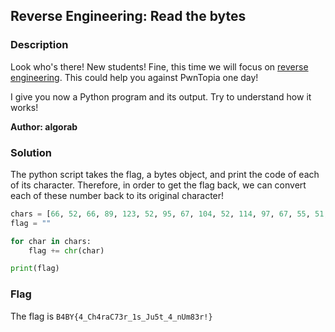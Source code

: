## Reverse Engineering: Read the bytes 

### Description

Look who's there! New students!
Fine, this time we will focus on [reverse engineering](https://en.wikipedia.org/wiki/Reverse_engineering). This could help you against PwnTopia one day!

I give you now a Python program and its output. Try to understand how it works!

**Author: algorab**

### Solution

The python script takes the flag, a bytes object, and print the code of each of its character.
Therefore, in order to get the flag back, we can convert each of these number back to its original character!

```python
chars = [66, 52, 66, 89, 123, 52, 95, 67, 104, 52, 114, 97, 67, 55, 51, 114, 95, 49, 115, 95, 74, 117, 53, 116, 95, 52, 95, 110, 85, 109, 56, 51, 114, 33, 125]
flag = ""

for char in chars:
    flag += chr(char)

print(flag)
```

### Flag

The flag is `B4BY{4_Ch4raC73r_1s_Ju5t_4_nUm83r!}`